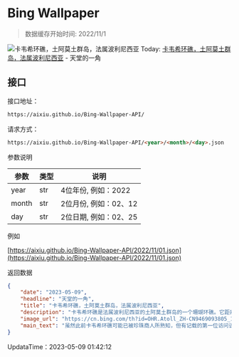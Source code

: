 # Bing Wallpaper

> 数据缓存开始时间: 2022/11/1

![卡韦希环礁，土阿莫土群岛，法属波利尼西亚](https://cn.bing.com/th?id=OHR.Atoll_ZH-CN9469093805_1920x1080.webp)
Today: [卡韦希环礁，土阿莫土群岛，法属波利尼西亚](https://cn.bing.com/th?id=OHR.Atoll_ZH-CN9469093805_1920x1080.webp) - 天堂的一角

## 接口

接口地址：

```html
https://aixiu.github.io/Bing-Wallpaper-API/
```

请求方式：

```html
https://aixiu.github.io/Bing-Wallpaper-API/<year>/<month>/<day>.json
```

参数说明

| 参数 | 类型 | 说明 |
| - | - | - |
| year | str | 4位年份, 例如：2022 |
| month | str | 2位月份, 例如：02、12 |
| day | str | 2位日期, 例如：02、25 |

例如

[https://aixiu.github.io/Bing-Wallpaper-API/2022/11/01.json](https://aixiu.github.io/Bing-Wallpaper-API/2022/11/01.json)

返回数据

```json
{
    "date": "2023-05-09",
    "headline": "天堂的一角",
    "title": "卡韦希环礁，土阿莫土群岛，法属波利尼西亚",
    "description": "卡韦希环礁是法属波利尼西亚的土阿莫土群岛的一个珊瑚环礁。它距离塔希提岛450公里，面积非常小，长24公里，宽18公里，人口约200人。岛上的居民主要以干椰子肉为生。",
    "image_url": "https://cn.bing.com/th?id=OHR.Atoll_ZH-CN9469093805_1920x1080.webp",
    "main_text": "虽然此前卡韦希环礁可能已被珍珠商人所熟知，但有记载的第一位访问该环礁的欧洲人是“比格尔号”的船长罗伯特·菲茨罗伊，他于1835年发现并测绘了卡韦希环礁。"
}
```

UpdataTime：2023-05-09 01:42:12
